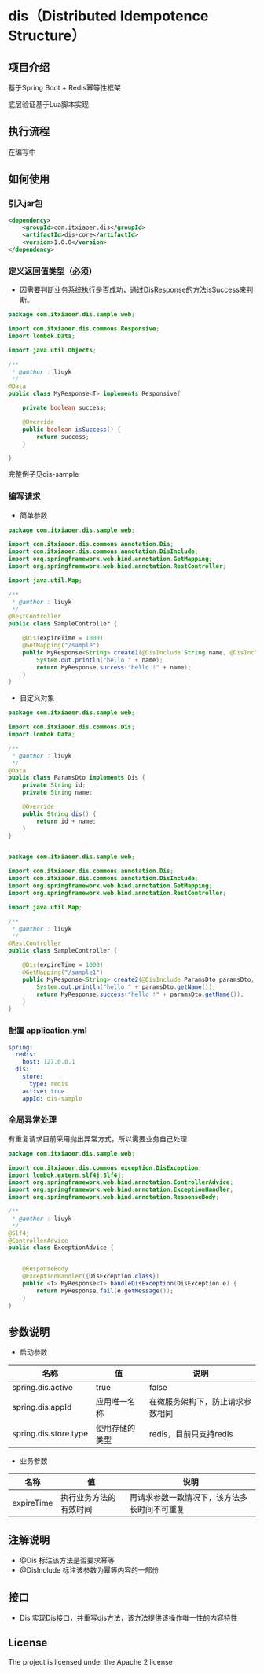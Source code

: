 # dis（Distributed Idempotence Structure）

## 项目介绍
基于Spring Boot + Redis幂等性框架

底层验证基于Lua脚本实现

## 执行流程
在编写中

## 如何使用

### 引入jar包

```xml
<dependency>
    <groupId>com.itxiaoer.dis</groupId>
    <artifactId>dis-core</artifactId>
    <version>1.0.0</version>
</dependency>
```

### 定义返回值类型（必须）

- 因需要判断业务系统执行是否成功，通过DisResponse的方法isSuccess来判断。

```java
package com.itxiaoer.dis.sample.web;

import com.itxiaoer.dis.commons.Responsive;
import lombok.Data;

import java.util.Objects;

/**
 * @author : liuyk
 */
@Data
public class MyResponse<T> implements Responsive{

    private boolean success;

    @Override
    public boolean isSuccess() {
        return success;
    }

}

```
完整例子见dis-sample

 ### 编写请求
 
- 简单参数
```java
package com.itxiaoer.dis.sample.web;

import com.itxiaoer.dis.commons.annotation.Dis;
import com.itxiaoer.dis.commons.annotation.DisInclude;
import org.springframework.web.bind.annotation.GetMapping;
import org.springframework.web.bind.annotation.RestController;

import java.util.Map;

/**
 * @author : liuyk
 */
@RestController
public class SampleController {

    @Dis(expireTime = 1000)
    @GetMapping("/sample")
    public MyResponse<String> create1(@DisInclude String name, @DisInclude String id, @DisInclude Map<String, String> params) {
        System.out.println("hello " + name);
        return MyResponse.success("hello !" + name);
    }
}

```
- 自定义对象
```java
package com.itxiaoer.dis.sample.web;

import com.itxiaoer.dis.commons.Dis;
import lombok.Data;

/**
 * @author : liuyk
 */
@Data
public class ParamsDto implements Dis {
    private String id;
    private String name;

    @Override
    public String dis() {
        return id + name;
    }
}

```

```java

package com.itxiaoer.dis.sample.web;

import com.itxiaoer.dis.commons.annotation.Dis;
import com.itxiaoer.dis.commons.annotation.DisInclude;
import org.springframework.web.bind.annotation.GetMapping;
import org.springframework.web.bind.annotation.RestController;

import java.util.Map;

/**
 * @author : liuyk
 */
@RestController
public class SampleController {

    @Dis(expireTime = 1000)
    @GetMapping("/sample1")
    public MyResponse<String> create2(@DisInclude ParamsDto paramsDto, @DisInclude String age) {
        System.out.println("hello " + paramsDto.getName());
        return MyResponse.success("hello !" + paramsDto.getName());
    }
}

```

### 配置 application.yml

```yaml
spring:
  redis:
    host: 127.0.0.1
  dis:
    store:
      type: redis
    active: true
    appId: dis-sample
```

### 全局异常处理
有重复请求目前采用抛出异常方式，所以需要业务自己处理

```java
package com.itxiaoer.dis.sample.web;

import com.itxiaoer.dis.commons.exception.DisException;
import lombok.extern.slf4j.Slf4j;
import org.springframework.web.bind.annotation.ControllerAdvice;
import org.springframework.web.bind.annotation.ExceptionHandler;
import org.springframework.web.bind.annotation.ResponseBody;

/**
 * @author : liuyk
 */
@Slf4j
@ControllerAdvice
public class ExceptionAdvice {


    @ResponseBody
    @ExceptionHandler({DisException.class})
    public <T> MyResponse<T> handleDisException(DisException e) {
        return MyResponse.fail(e.getMessage());
    }
}

```

## 参数说明

- 启动参数

|名称|值|说明|
|----|----|---|
|spring.dis.active|true|false|是否启用dis|
|spring.dis.appId|应用唯一名称|在微服务架构下，防止请求参数相同|
|spring.dis.store.type|使用存储的类型|redis，目前只支持redis|

- 业务参数

|名称|值|说明|
|----|----|---|
|expireTime|执行业务方法的有效时间|再请求参数一致情况下，该方法多长时间不可重复|

##  注解说明

- @Dis
标注该方法是否要求幂等
- @DisInclude
标注该参数为幂等内容的一部份

## 接口
- Dis
实现Dis接口，并重写dis方法，该方法提供该操作唯一性的内容特性

## License
The project is licensed under the Apache 2 license

